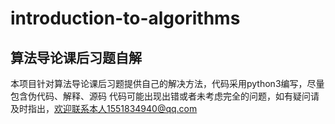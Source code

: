 # introduction-to-algorithms
## 算法导论课后习题自解
本项目针对算法导论课后习题提供自己的解决方法，代码采用python3编写，尽量包含伪代码、解释、源码
代码可能出现出错或者未考虑完全的问题，如有疑问请及时指出，欢迎联系本人1551834940@qq.com

